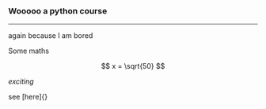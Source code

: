 ### Wooooo a python course

---

again because I am bored

Some maths

$$
x = \sqrt{50}
$$

_exciting_

see [here]{}